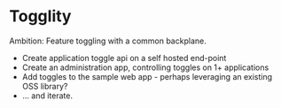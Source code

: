 Togglity
=========

Ambition: Feature toggling with a common backplane.

* Create application toggle api on a self hosted end-point
* Create an administration app, controlling toggles on 1+ applications
* Add toggles to the sample web app - perhaps leveraging an existing OSS library?
* ... and iterate.
